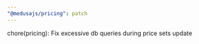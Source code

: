 ```yaml
---
"@medusajs/pricing": patch
---
```


chore(pricing): Fix excessive db queries during price sets update
